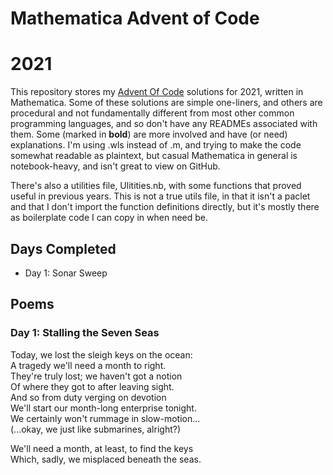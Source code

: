 # Mathematica Advent of Code
# 2021

This repository stores my [Advent Of Code](http://adventofcode.com/2021/) solutions for 2021, written in Mathematica.  Some of these solutions are simple one-liners, and others are procedural and not fundamentally different from most other common programming languages, and so don't have any READMEs associated with them.  Some (marked in **bold**) are more involved and have (or need) explanations.  I'm using .wls instead of .m, and trying to make the code somewhat readable as plaintext, but casual Mathematica in general is notebook-heavy, and isn't great to view on GitHub.

There's also a utilities file, Ulitities.nb, with some functions that proved useful in previous years.  This is not a true utils file, in that it isn't a paclet and that I don't import the function definitions directly, but it's mostly there as boilerplate code I can copy in when need be.

## Days Completed

* Day 1: Sonar Sweep

## Poems

### Day 1: Stalling the Seven Seas

Today, we lost the sleigh keys on the ocean:  
A tragedy we'll need a month to right.  
They're truly lost; we haven't got a notion  
Of where they got to after leaving sight.  
And so from duty verging on devotion  
We'll start our month-long enterprise tonight.  
We certainly won't rummage in slow-motion...  
(...okay, we just like submarines, alright?)  

We'll need a month, at least, to find the keys  
Which, sadly, we misplaced beneath the seas.  
